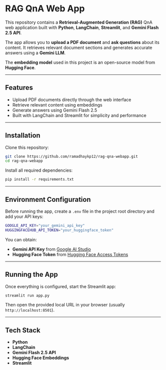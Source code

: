 # RAG QnA Web App

This repository contains a **Retrieval-Augmented Generation (RAG)** QnA web application built with **Python**, **LangChain**, **Streamlit**, and **Gemini Flash 2.5 API**.

The app allows you to **upload a PDF document** and **ask questions** about its content. It retrieves relevant document sections and generates accurate answers using a **Gemini LLM**.

The **embedding model** used in this project is an open-source model from **Hugging Face**.

---

## Features

* Upload PDF documents directly through the web interface
* Retrieve relevant content using embeddings
* Generate answers using Gemini Flash 2.5
* Built with LangChain and Streamlit for simplicity and performance

---

## Installation

Clone this repository:

```bash
git clone https://github.com/ramadhaykp12/rag-qna-webapp.git
cd rag-qna-webapp
```

Install all required dependencies:

```bash
pip install -r requirements.txt
```

---

## Environment Configuration

Before running the app, create a `.env` file in the project root directory and add your API keys:

```bash
GOOGLE_API_KEY="your_gemini_api_key"
HUGGINGFACEHUB_API_TOKEN="your_huggingface_token"
```

You can obtain:

* **Gemini API Key** from [Google AI Studio](https://aistudio.google.com/app/apikey)
* **Hugging Face Token** from [Hugging Face Access Tokens](https://huggingface.co/settings/tokens)

---

## Running the App

Once everything is configured, start the Streamlit app:

```bash
streamlit run app.py
```

Then open the provided local URL in your browser (usually `http://localhost:8501`).

---

## Tech Stack

* **Python**
* **LangChain**
* **Gemini Flash 2.5 API**
* **Hugging Face Embeddings**
* **Streamlit**

